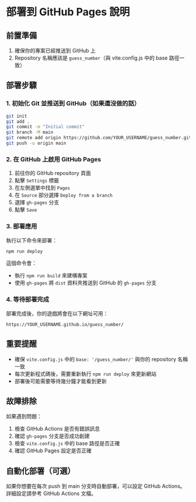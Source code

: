 # 部署到 GitHub Pages 說明

## 前置準備

1. 確保你的專案已經推送到 GitHub 上
2. Repository 名稱應該是 `guess_number`（與 vite.config.js 中的 base 路徑一致）

## 部署步驟

### 1. 初始化 Git 並推送到 GitHub（如果還沒做的話）

```bash
git init
git add .
git commit -m "Initial commit"
git branch -M main
git remote add origin https://github.com/YOUR_USERNAME/guess_number.git
git push -u origin main
```

### 2. 在 GitHub 上啟用 GitHub Pages

1. 前往你的 GitHub repository 頁面
2. 點擊 `Settings` 標籤
3. 在左側選單中找到 `Pages`
4. 在 `Source` 部分選擇 `Deploy from a branch`
5. 選擇 `gh-pages` 分支
6. 點擊 `Save`

### 3. 部署應用

執行以下命令來部署：

```bash
npm run deploy
```

這個命令會：
- 執行 `npm run build` 來建構專案
- 使用 `gh-pages` 將 `dist` 資料夾推送到 GitHub 的 `gh-pages` 分支

### 4. 等待部署完成

部署完成後，你的遊戲將會在以下網址可用：
```
https://YOUR_USERNAME.github.io/guess_number/
```

## 重要提醒

- 確保 `vite.config.js` 中的 `base: '/guess_number/'` 與你的 repository 名稱一致
- 每次更新程式碼後，需要重新執行 `npm run deploy` 來更新網站
- 部署後可能需要等待幾分鐘才能看到更新

## 故障排除

如果遇到問題：

1. 檢查 GitHub Actions 是否有錯誤訊息
2. 確認 `gh-pages` 分支是否成功創建
3. 檢查 `vite.config.js` 中的 base 路徑是否正確
4. 確認 GitHub Pages 設定是否正確

## 自動化部署（可選）

如果你想要在每次 push 到 main 分支時自動部署，可以設定 GitHub Actions。詳細設定請參考 GitHub Actions 文檔。
